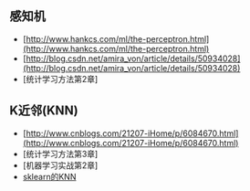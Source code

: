 ## 感知机
- [http://www.hankcs.com/ml/the-perceptron.html](http://www.hankcs.com/ml/the-perceptron.html)
- [http://blog.csdn.net/amira_von/article/details/50934028](http://blog.csdn.net/amira_von/article/details/50934028)
- [统计学习方法第2章]

## K近邻(KNN)
- [http://www.cnblogs.com/21207-iHome/p/6084670.html](http://www.cnblogs.com/21207-iHome/p/6084670.html)
- [统计学习方法第3章]
- [机器学习实战第2章]
- [sklearn的KNN](http://scikit-learn.org/dev/modules/generated/sklearn.neighbors.KNeighborsClassifier.html#sklearn.neighbors.KNeighborsClassifier)
